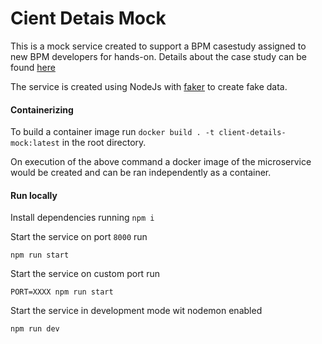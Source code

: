 # Cient Detais Mock
This is a mock service created to support a BPM casestudy assigned to new BPM developers for hands-on. Details about the case study can be found [here](https://confluence.core.awscmg-dev.dwpcloud.uk/x/ZYWlAQ)

The service is created using NodeJs with [faker](https://www.npmjs.com/package/faker) to create fake data.

#### Containerizing
To build a container image run
`docker build . -t client-details-mock:latest` in the root directory.

On execution of the above command a docker image of the microservice would be created and can be ran independently as a container.

#### Run locally
Install dependencies running `npm i`

Start the service on port `8000` run 

`npm run start`

Start the service on custom port run 

`PORT=XXXX npm run start`

Start the service in development mode wit nodemon enabled

`npm run dev`
